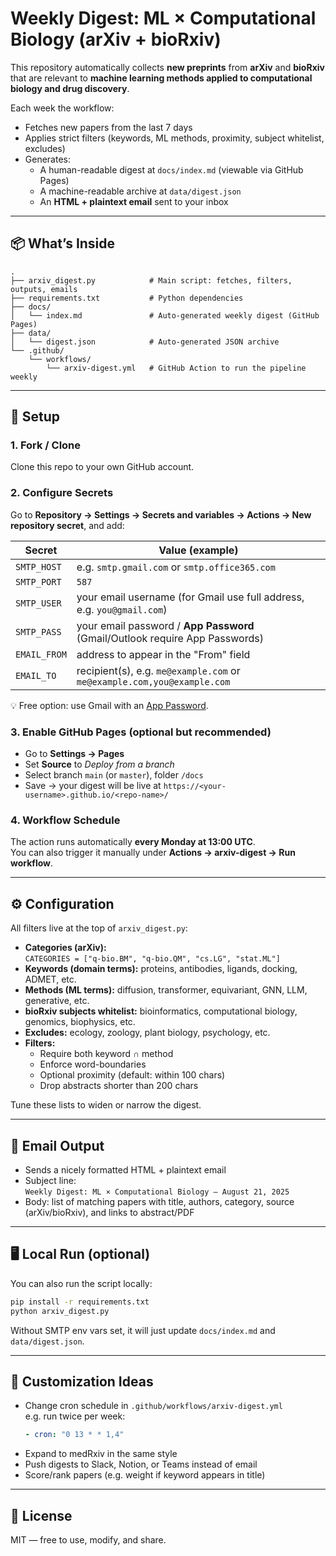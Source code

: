 # Weekly Digest: ML × Computational Biology (arXiv + bioRxiv)

This repository automatically collects **new preprints** from **arXiv** and **bioRxiv** that are relevant to **machine learning methods applied to computational biology and drug discovery**.  

Each week the workflow:
- Fetches new papers from the last 7 days
- Applies strict filters (keywords, ML methods, proximity, subject whitelist, excludes)
- Generates:
  - A human-readable digest at `docs/index.md` (viewable via GitHub Pages)
  - A machine-readable archive at `data/digest.json`
  - An **HTML + plaintext email** sent to your inbox

---

## 📦 What’s Inside

```
.
├── arxiv_digest.py            # Main script: fetches, filters, outputs, emails
├── requirements.txt           # Python dependencies
├── docs/
│   └── index.md               # Auto-generated weekly digest (GitHub Pages)
├── data/
│   └── digest.json            # Auto-generated JSON archive
└── .github/
    └── workflows/
        └── arxiv-digest.yml   # GitHub Action to run the pipeline weekly
```

---

## 🚀 Setup

### 1. Fork / Clone
Clone this repo to your own GitHub account.

### 2. Configure Secrets
Go to **Repository → Settings → Secrets and variables → Actions → New repository secret**, and add:

| Secret         | Value (example)                                                                 |
|----------------|---------------------------------------------------------------------------------|
| `SMTP_HOST`    | e.g. `smtp.gmail.com` or `smtp.office365.com`                                   |
| `SMTP_PORT`    | `587`                                                                           |
| `SMTP_USER`    | your email username (for Gmail use full address, e.g. `you@gmail.com`)          |
| `SMTP_PASS`    | your email password / **App Password** (Gmail/Outlook require App Passwords)    |
| `EMAIL_FROM`   | address to appear in the "From" field                                           |
| `EMAIL_TO`     | recipient(s), e.g. `me@example.com` or `me@example.com,you@example.com`         |

💡 Free option: use Gmail with an [App Password](https://support.google.com/accounts/answer/185833).

### 3. Enable GitHub Pages (optional but recommended)
- Go to **Settings → Pages**
- Set **Source** to *Deploy from a branch*
- Select branch `main` (or `master`), folder `/docs`
- Save → your digest will be live at `https://<your-username>.github.io/<repo-name>/`

### 4. Workflow Schedule
The action runs automatically **every Monday at 13:00 UTC**.  
You can also trigger it manually under **Actions → arxiv-digest → Run workflow**.

---

## ⚙️ Configuration

All filters live at the top of `arxiv_digest.py`:

- **Categories (arXiv):**  
  `CATEGORIES = ["q-bio.BM", "q-bio.QM", "cs.LG", "stat.ML"]`
- **Keywords (domain terms):** proteins, antibodies, ligands, docking, ADMET, etc.
- **Methods (ML terms):** diffusion, transformer, equivariant, GNN, LLM, generative, etc.
- **bioRxiv subjects whitelist:** bioinformatics, computational biology, genomics, biophysics, etc.
- **Excludes:** ecology, zoology, plant biology, psychology, etc.
- **Filters:**  
  - Require both keyword ∩ method  
  - Enforce word-boundaries  
  - Optional proximity (default: within 100 chars)  
  - Drop abstracts shorter than 200 chars

Tune these lists to widen or narrow the digest.

---

## 📧 Email Output

- Sends a nicely formatted HTML + plaintext email
- Subject line:  
  `Weekly Digest: ML × Computational Biology — August 21, 2025`
- Body: list of matching papers with title, authors, category, source (arXiv/bioRxiv), and links to abstract/PDF

---

## 🖥 Local Run (optional)

You can also run the script locally:

```bash
pip install -r requirements.txt
python arxiv_digest.py
```

Without SMTP env vars set, it will just update `docs/index.md` and `data/digest.json`.

---

## 🔄 Customization Ideas

- Change cron schedule in `.github/workflows/arxiv-digest.yml`  
  e.g. run twice per week:  
  ```yaml
  - cron: "0 13 * * 1,4"
  ```
- Expand to medRxiv in the same style
- Push digests to Slack, Notion, or Teams instead of email
- Score/rank papers (e.g. weight if keyword appears in title)

---

## 📝 License

MIT — free to use, modify, and share.
